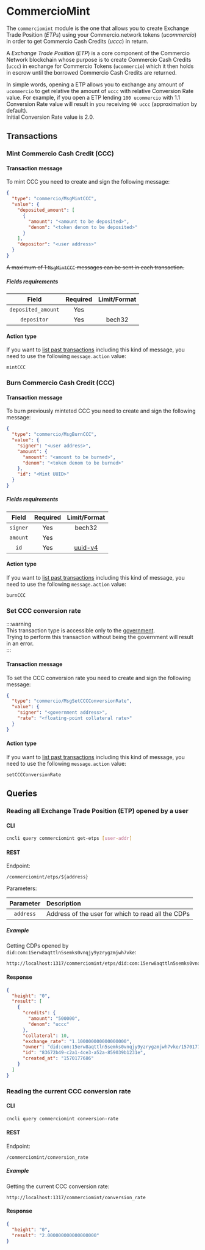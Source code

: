 # CommercioMint

The `commerciomint` module is the one that allows you to create Exchange Trade Position (*ETPs*) using your 
Commercio.network tokens (*ucommercio*) in order to get Commercio Cash Credits (*uccc*) in return.

A *Exchange Trade Position* (*ETP*) is a core component of the Commercio Network blockchain whose purpose is to
create Commercio Cash Credits (`uccc`) in exchange for Commercio Tokens (`ucommercio`) which it then holds in
escrow until the borrowed Commercio Cash Credits are returned.

In simple words, opening a ETP allows you to exchange any amount of `ucommercio` to get relative the amount of `uccc` with relative Conversion Rate value. 
For example, if you open a ETP lending `100 ucommercio` with 1.1 Conversion Rate value will result in you receiving `90 uccc` (approximation by default).  
Initial Conversion Rate value is 2.0.       

## Transactions

### Mint Commercio Cash Credit (CCC)

#### Transaction message
To mint CCC you need to create and sign the following message:
  
```json
{
  "type": "commercio/MsgMintCCC",
  "value": {
    "deposited_amount": [
      {
        "amount": "<amount to be deposited>",
        "denom": "<token denom to be deposited>"
      }
    ],
    "depositor": "<user address>"
  }
}
```

~~A maximum of 1 `MsgMintCCC` messages can be sent in each transaction.~~


##### Fields requirements
| Field | Required | Limit/Format |
| :---: | :------: | :------: |
| `deposited_amount` | Yes |  | 
| `depositor` | Yes | bech32 | 


#### Action type
If you want to [list past transactions](../../../developers/listing-transactions.md) including this kind of message,
you need to use the following `message.action` value: 

```
mintCCC
```  






### Burn Commercio Cash Credit (CCC)

#### Transaction message

To burn previously minteted CCC you need to create and sign the following message:

```json
{
  "type": "commercio/MsgBurnCCC",
  "value": {
    "signer": "<user address>",
    "amount": {
      "amount": "<amount to be burned>",
      "denom": "<token denom to be burned>"
    },
    "id": "<Mint UUID>"
  }
}
```

##### Fields requirements
| Field | Required | Limit/Format |
| :---: | :------: | :------: |
| `signer` | Yes | bech32 | 
| `amount` | Yes | |
| `id` | Yes | [uuid-v4](https://en.wikipedia.org/wiki/Universally_unique_identifier) |


#### Action type
If you want to [list past transactions](../../../developers/listing-transactions.md) including this kind of message,
you need to use the following `message.action` value: 

```
burnCCC
```



### Set CCC conversion rate

:::warning  
This transaction type is accessible only to the [government](../../government/README.md).  
Trying to perform this transaction without being the government will result in an error.  
:::

#### Transaction message

To set the CCC conversion rate you need to create and sign the following message:

```json
{
  "type": "commercio/MsgSetCCCConversionRate",
  "value": {
    "signer": "<government address>",
    "rate": "<floating-point collateral rate>"
  }
}
```

#### Action type
If you want to [list past transactions](../../../developers/listing-transactions.md) including this kind of message,
you need to use the following `message.action` value: 

```
setCCCConversionRate
```





## Queries

### Reading all Exchange Trade Position (ETP) opened by a user

#### CLI

```sh
cncli query commerciomint get-etps [user-addr]
```

#### REST

Endpoint:
   
```
/commerciomint/etps/${address}
```

Parameters:

| Parameter | Description |
| :-------: | :---------- | 
| `address` | Address of the user for which to read all the CDPs |

##### Example

Getting CDPs opened by `did:com:15erw8aqttln5semks0vnqjy9yzrygzmjwh7vke`:

```
http://localhost:1317/commerciomint/etps/did:com:15erw8aqttln5semks0vnqjy9yzrygzmjwh7vke
```

#### Response
```json
{
  "height": "0",
  "result": [
    {
      "credits": {
        "amount": "500000",
        "denom": "uccc"
      },
      "collateral": 10,
      "exchange_rate": "1.100000000000000000",
      "owner": "did:com:15erw8aqttln5semks0vnqjy9yzrygzmjwh7vke/1570177686",
      "id": "83672b49-c2a1-4ce3-a52a-859039b1231e",
      "created_at": "1570177686"
    }
  ]
}
```

### Reading the current CCC conversion rate

#### CLI

```bash
cncli query commerciomint conversion-rate
```

#### REST

Endpoint:
   
```
/commerciomint/conversion_rate
```

##### Example

Getting the current CCC conversion rate:

```
http://localhost:1317/commerciomint/conversion_rate
```

#### Response
```json
{
  "height": "0",
  "result": "2.000000000000000000"
}
```